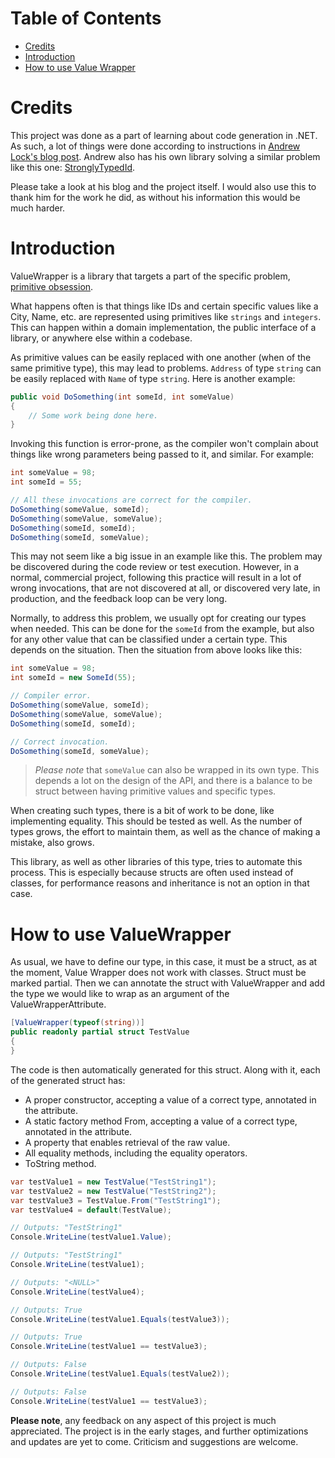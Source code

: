 # Table of Contents
* [Credits](#credits)  
* [Introduction](#introduction)  
* [How to use Value Wrapper](#how-to-use-value-wrapper)  

# Credits
This project was done as a part of learning about code generation in .NET. As such, a lot of things were done according to instructions in [Andrew Lock's blog post](https://andrewlock.net/series/creating-a-source-generator/). Andrew also has his own library solving a similar problem like this one: [StronglyTypedId](https://github.com/andrewlock/StronglyTypedId).

Please take a look at his blog and the project itself. I would also use this to thank him for the work he did, as without his information this would be much harder.

# Introduction
ValueWrapper is a library that targets a part of the specific problem, [primitive obsession](https://blog.ndepend.com/code-smell-primitive-obsession-and-refactoring-recipes/#:~:text=What%20is%20Primitive%20obsession,not%20in%20a%20good%20way.).

What happens often is that things like IDs and certain specific values like a City, Name, etc. are represented using primitives like `strings` and `integers`. This can happen within a domain implementation, the public interface of a library, or anywhere else within a codebase.

As primitive values can be easily replaced with one another (when of the same primitive type), this may lead to problems. `Address` of type `string` can be easily replaced with `Name` of type `string`. Here is another example:

```csharp
public void DoSomething(int someId, int someValue)
{
    // Some work being done here.
}
```
Invoking this function is error-prone, as the compiler won't complain about things like wrong parameters being passed to it, and similar. For example:
```csharp
int someValue = 98;
int someId = 55;

// All these invocations are correct for the compiler.
DoSomething(someValue, someId);
DoSomething(someValue, someValue);
DoSomething(someId, someId);
DoSomething(someId, someValue);
```
This may not seem like a big issue in an example like this. The problem may be discovered during the code review or test execution. However, in a normal, commercial project, following this practice will result in a lot of wrong invocations, that are not discovered at all, or discovered very late, in production, and the feedback loop can be very long.

Normally, to address this problem, we usually opt for creating our types when needed. This can be done for the `someId` from the example, but also for any other value that can be classified under a certain type. This depends on the situation. Then the situation from above looks like this:

```csharp
int someValue = 98;
int someId = new SomeId(55);

// Compiler error.
DoSomething(someValue, someId);
DoSomething(someValue, someValue);
DoSomething(someId, someId);

// Correct invocation.
DoSomething(someId, someValue);
```
> _Please note_ that `someValue` can also be wrapped in its own type. This depends a lot on the design of the API, and there is a balance to be struct between having primitive values and specific types.

When creating such types, there is a bit of work to be done, like implementing equality. This should be tested as well. As the number of types grows, the effort to maintain them, as well as the chance of making a mistake, also grows.

This library, as well as other libraries of this type, tries to automate this process. This is especially because structs are often used instead of classes, for performance reasons and inheritance is not an option in that case.

# How to use ValueWrapper

As usual, we have to define our type, in this case, it must be a struct, as at the moment, Value Wrapper does not work with classes. Struct must be marked partial. Then we can annotate the struct with ValueWrapper and add the type we would like to wrap as an argument of the ValueWrapperAttribute.

```csharp
[ValueWrapper(typeof(string))]
public readonly partial struct TestValue
{
}
```

The code is then automatically generated for this struct. Along with it, each of the generated struct has:

- A proper constructor, accepting a value of a correct type, annotated in the attribute.
- A static factory method From, accepting a value of a correct type, annotated in the attribute.
- A property that enables retrieval of the raw value.
- All equality methods, including the equality operators.
- ToString method.

```csharp
var testValue1 = new TestValue("TestString1");
var testValue2 = new TestValue("TestString2");
var testValue3 = TestValue.From("TestString1");
var testValue4 = default(TestValue);

// Outputs: "TestString1"
Console.WriteLine(testValue1.Value);

// Outputs: "TestString1"
Console.WriteLine(testValue1);

// Outputs: "<NULL>"
Console.WriteLine(testValue4);

// Outputs: True
Console.WriteLine(testValue1.Equals(testValue3));

// Outputs: True
Console.WriteLine(testValue1 == testValue3);

// Outputs: False
Console.WriteLine(testValue1.Equals(testValue2));

// Outputs: False
Console.WriteLine(testValue1 == testValue3);
```

**Please note**, any feedback on any aspect of this project is much appreciated. The project is in the early stages, and further optimizations and updates are yet to come. Criticism and suggestions are welcome.